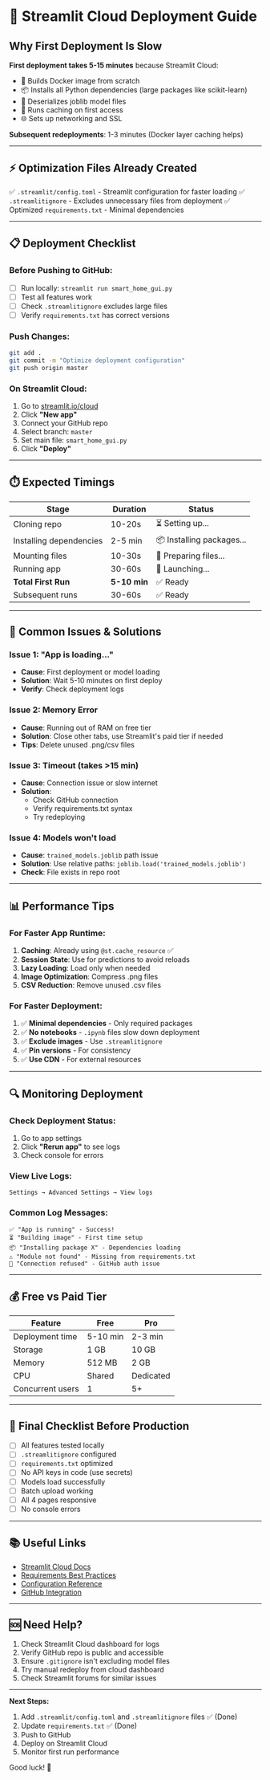 # 🚀 Streamlit Cloud Deployment Guide

## Why First Deployment Is Slow

**First deployment takes 5-15 minutes** because Streamlit Cloud:
- 🔨 Builds Docker image from scratch
- 📦 Installs all Python dependencies (large packages like scikit-learn)
- 💾 Deserializes joblib model files
- 🔄 Runs caching on first access
- 🌐 Sets up networking and SSL

**Subsequent redeployments**: 1-3 minutes (Docker layer caching helps)

---

## ⚡ Optimization Files Already Created

✅ `.streamlit/config.toml` - Streamlit configuration for faster loading
✅ `.streamlitignore` - Excludes unnecessary files from deployment
✅ Optimized `requirements.txt` - Minimal dependencies

---

## 📋 Deployment Checklist

### Before Pushing to GitHub:

- [ ] Run locally: `streamlit run smart_home_gui.py`
- [ ] Test all features work
- [ ] Check `.streamlitignore` excludes large files
- [ ] Verify `requirements.txt` has correct versions

### Push Changes:

```bash
git add .
git commit -m "Optimize deployment configuration"
git push origin master
```

### On Streamlit Cloud:

1. Go to [streamlit.io/cloud](https://streamlit.io/cloud)
2. Click **"New app"**
3. Connect your GitHub repo
4. Select branch: `master`
5. Set main file: `smart_home_gui.py`
6. Click **"Deploy"**

---

## ⏱️ Expected Timings

| Stage | Duration | Status |
|-------|----------|--------|
| Cloning repo | 10-20s | ⏳ Setting up... |
| Installing dependencies | 2-5 min | 📦 Installing packages... |
| Mounting files | 10-30s | 📁 Preparing files... |
| Running app | 30-60s | 🚀 Launching... |
| **Total First Run** | **5-10 min** | ✅ Ready |
| Subsequent runs | 30-60s | ✅ Ready |

---

## 🚨 Common Issues & Solutions

### Issue 1: "App is loading..."
- **Cause**: First deployment or model loading
- **Solution**: Wait 5-10 minutes on first deploy
- **Verify**: Check deployment logs

### Issue 2: Memory Error
- **Cause**: Running out of RAM on free tier
- **Solution**: Close other tabs, use Streamlit's paid tier if needed
- **Tips**: Delete unused .png/csv files

### Issue 3: Timeout (takes >15 min)
- **Cause**: Connection issue or slow internet
- **Solution**: 
  - Check GitHub connection
  - Verify requirements.txt syntax
  - Try redeploying

### Issue 4: Models won't load
- **Cause**: `trained_models.joblib` path issue
- **Solution**: Use relative paths: `joblib.load('trained_models.joblib')`
- **Check**: File exists in repo root

---

## 📊 Performance Tips

### For Faster App Runtime:

1. **Caching**: Already using `@st.cache_resource` ✅
2. **Session State**: Use for predictions to avoid reloads
3. **Lazy Loading**: Load only when needed
4. **Image Optimization**: Compress .png files
5. **CSV Reduction**: Remove unused .csv files

### For Faster Deployment:

1. ✅ **Minimal dependencies** - Only required packages
2. ✅ **No notebooks** - `.ipynb` files slow down deployment
3. ✅ **Exclude images** - Use `.streamlitignore`
4. ✅ **Pin versions** - For consistency
5. ✅ **Use CDN** - For external resources

---

## 🔍 Monitoring Deployment

### Check Deployment Status:

1. Go to app settings
2. Click **"Rerun app"** to see logs
3. Check console for errors

### View Live Logs:

```
Settings → Advanced Settings → View logs
```

### Common Log Messages:

```
✅ "App is running" - Success!
⏳ "Building image" - First time setup
📦 "Installing package X" - Dependencies loading
⚠️ "Module not found" - Missing from requirements.txt
🔴 "Connection refused" - GitHub auth issue
```

---

## 💰 Free vs Paid Tier

| Feature | Free | Pro |
|---------|------|-----|
| Deployment time | 5-10 min | 2-3 min |
| Storage | 1 GB | 10 GB |
| Memory | 512 MB | 2 GB |
| CPU | Shared | Dedicated |
| Concurrent users | 1 | 5+ |

---

## 🎯 Final Checklist Before Production

- [ ] All features tested locally
- [ ] `.streamlitignore` configured
- [ ] `requirements.txt` optimized
- [ ] No API keys in code (use secrets)
- [ ] Models load successfully
- [ ] Batch upload working
- [ ] All 4 pages responsive
- [ ] No console errors

---

## 📚 Useful Links

- [Streamlit Cloud Docs](https://docs.streamlit.io/deploy/streamlit-cloud)
- [Requirements Best Practices](https://docs.streamlit.io/deploy/streamlit-cloud/deploy-your-app/app-dependencies)
- [Configuration Reference](https://docs.streamlit.io/library/advanced-features/configuration)
- [GitHub Integration](https://docs.streamlit.io/deploy/streamlit-cloud/get-started/deploy-your-first-app)

---

## 🆘 Need Help?

1. Check Streamlit Cloud dashboard for logs
2. Verify GitHub repo is public and accessible
3. Ensure `.gitignore` isn't excluding model files
4. Try manual redeploy from cloud dashboard
5. Check Streamlit forums for similar issues

---

**Next Steps:**
1. Add `.streamlit/config.toml` and `.streamlitignore` files ✅ (Done)
2. Update `requirements.txt` ✅ (Done)
3. Push to GitHub
4. Deploy on Streamlit Cloud
5. Monitor first run performance

Good luck! 🚀